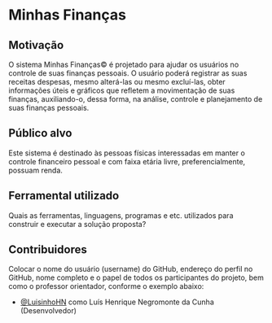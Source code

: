 # Minhas Finanças

## Motivação
O sistema Minhas Finanças© é projetado para ajudar os usuários no controle de suas finanças pessoais. O usuário poderá registrar as suas receitas despesas, mesmo alterá-las ou mesmo excluí-las, obter informações úteis e gráficos que refletem a movimentação de suas finanças, auxiliando-o, dessa forma, na análise, controle e planejamento de suas finanças pessoais.

## Público alvo
Este sistema é destinado às pessoas físicas interessadas em manter o controle financeiro pessoal e com faixa etária livre, preferencialmente, possuam renda. 

## Ferramental utilizado
Quais as ferramentas, linguagens, programas e etc. utilizados para construir e
executar a solução proposta?

## Contribuidores
Colocar o nome do usuário (username) do GitHub, endereço do perfil no GitHub,
nome completo e o papel de todos os participantes do projeto, bem como o
professor orientador, conforme o exemplo abaixo:
- [@LuisinhoHN](//github.com/LuisinhoHN) como Luís Henrique Negromonte da Cunha (Desenvolvedor)
